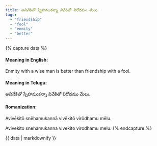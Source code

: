 ```yaml
---
title: అవివేకితో స్నేహముకన్నా వివేకితో విరోధము మేలు.
tags:
  - "friendship"
  - "fool"
  - "enmity"
  - "better"
---
```


{% capture data %}
#### Meaning in English:
Enmity with a wise man is better than friendship with a fool.

#### Meaning in Telugu:
అవివేకితో స్నేహముకన్నా వివేకితో విరోధము మేలు.

#### Romanization:
Avivēkitō snēhamukannā vivēkitō virōdhamu mēlu.

Avivekito snehamukanna vivekito virodhamu melu.
{% endcapture %}

{{ data | markdownify }}

